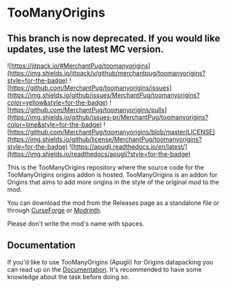 # TooManyOrigins
## This branch is now deprecated. If you would like updates, use the latest MC version.

![https://jitpack.io/#MerchantPug/toomanyorigins](https://img.shields.io/jitpack/v/github/merchantpug/toomanyorigins?style=for-the-badge) ![https://github.com/MerchantPug/toomanyorigins/issues](https://img.shields.io/github/issues/MerchantPug/toomanyorigins?color=yellow&style=for-the-badge) ![https://github.com/MerchantPug/toomanyorigins/pulls](https://img.shields.io/github/issues-pr/MerchantPug/toomanyorigins?color=lime&style=for-the-badge) ![https://github.com/MerchantPug/toomanyorigins/blob/master/LICENSE](https://img.shields.io/github/license/MerchantPug/toomanyorigins?style=for-the-badge) ![https://apugli.readthedocs.io/en/latest/](https://img.shields.io/readthedocs/apugli?style=for-the-badge)

This is the TooManyOrigins repository where the source code for the TooManyOrigins origins addon is hosted. TooManyOrigins is an addon for Origins that aims to add more origins in the style of the original mod to the mod.

You can download the mod from the Releases page as a standalone file or through [CurseForge](https://www.curseforge.com/minecraft/mc-mods/toomanyorigins) or [Modrinth](https://modrinth.com/mod/toomanyorigins).

Please don't write the mod's name with spaces.

## Documentation
If you'd like to use TooManyOrigins (Apugli) for Origins datapacking you can read up on the [Documentation](https://apugli.readthedocs.io/en/latest/).
It's recommended to have some knowledge about the task before doing so.